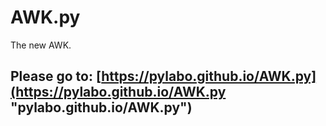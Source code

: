 # AWK.py
The new AWK.

## Please go to: [https://pylabo.github.io/AWK.py](https://pylabo.github.io/AWK.py "pylabo.github.io/AWK.py")
